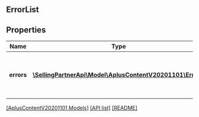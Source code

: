 ## ErrorList

## Properties

Name | Type | Description | Notes
------------ | ------------- | ------------- | -------------
**errors** | [**\SellingPartnerApi\Model\AplusContentV20201101\Error[]**](Error.md) | A list of error responses returned when a request is unsuccessful. |

[[AplusContentV20201101 Models]](../) [[API list]](../../Api) [[README]](../../../README.md)

